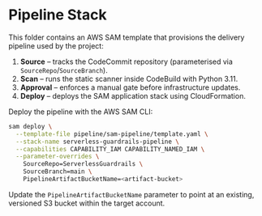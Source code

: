 # Pipeline Stack

This folder contains an AWS SAM template that provisions the delivery pipeline used by the project:

1. **Source** – tracks the CodeCommit repository (parameterised via `SourceRepo`/`SourceBranch`).
2. **Scan** – runs the static scanner inside CodeBuild with Python 3.11.
3. **Approval** – enforces a manual gate before infrastructure updates.
4. **Deploy** – deploys the SAM application stack using CloudFormation.

Deploy the pipeline with the AWS SAM CLI:

```bash
sam deploy \
  --template-file pipeline/sam-pipeline/template.yaml \
  --stack-name serverless-guardrails-pipeline \
  --capabilities CAPABILITY_IAM CAPABILITY_NAMED_IAM \
  --parameter-overrides \
    SourceRepo=ServerlessGuardrails \
    SourceBranch=main \
    PipelineArtifactBucketName=<artifact-bucket>
```

Update the `PipelineArtifactBucketName` parameter to point at an existing, versioned S3 bucket within the target account.
